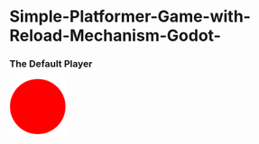# Simple-Platformer-Game-with-Reload-Mechanism-Godot-
<h3>The Default Player</h3>
 <img src="Screenshoots/Player.png" width="100" height ="100"  <img src="Screenshoots/firing.gif" width="100" height ="100" >
<h2></h2>
